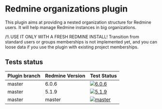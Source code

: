 # Redmine organizations plugin

This plugin aims at providing a nested organization structure for Redmine users.
It will help manage Redmine instances in big organizations.

/!\ USE IT ONLY WITH A FRESH REDMINE INSTALL! Transition from standard users or groups memberships is not implemented yet, and you can loose data if you use the plugin with existing project memberships.


Tests status
------------

|Plugin branch| Redmine Version | Test Status       |
|-------------|-----------------|-------------------|
|master       | 6.0.6           | [![6.0.6][1]][5]  |
|master       | 5.1.9           | [![5.1.9][2]][5]  |
|master       | master          | [![master][4]][5] |

[1]: https://github.com/jbbarth/redmine_organizations/actions/workflows/6_0_6.yml/badge.svg
[2]: https://github.com/jbbarth/redmine_organizations/actions/workflows/5_1_9.yml/badge.svg
[4]: https://github.com/jbbarth/redmine_organizations/actions/workflows/master.yml/badge.svg
[5]: https://github.com/jbbarth/redmine_organizations/actions
